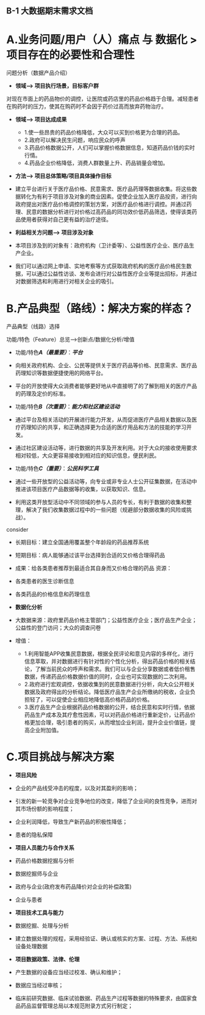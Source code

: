 ## B-1 大数据期末需求文档

# A.业务问题/用户（人）痛点 与 数据化 > 项目存在的必要性和合理性
问题分析（数据产品介绍）

   * **领域--> 项目执行场景，目标客户群**
   
   对现在市面上的药品物价的调控，让医院或药店里的药品价格趋于合理。减轻患者在购药时的压力，使其在购药时不会因于药价过高而放弃药物治疗。
   
   * **领域--> 项目达成成果**
      * 1.使一些昂贵的药品价格降低，大众可以买到价格更为合理的药品。
      * 2.政府可以解决民生问题，响应民众的呼声
      * 3.药品价格数据公开，人们可以掌握价格数据信息，知道药品价钱的实时行情。
      * 4.药品企业价格降低，消费人群数量上升、药品销量会增加。

   * **方法--> 项目总体策略/项目具体操作目标**
   * 建立平台进行关于医疗品价格、民意需求、医疗品药理等数据收集。将这些数据转化为有利于项目涉及对象的商业因素。促使企业加入医疗品投资，进行向政府提出对医疗品价格调控的策划方案，对医疗品价格进行调控。并通过药理、民意的数据分析进行对价格过高药品的同功效价低药品筛选，使得该类药品使用者获得对自己更有益的治疗途径。

   * **利益相关方问题--> 项目涉及对象**
   * 本项目涉及到的对象有：政府机构（卫计委等）、公益性医疗企业、医疗品生产企业。
   * 我们可以通过网上申请、实地考察等方式获取政府机构的医疗品价格民生数据，可以通过公益性访谈、发布会进行对公益性医疗企业等提出招标，并通过对数据筛选和利用进行对相关企业的吸引。


# B.产品典型（路线）：解决方案的样态？
产品典型（线路）选择

功能/特色（Feature）总览-->创新点/数据化分析/增值

* 功能/特色***A（最重要）***：***平台***
* 向相关政府机构、企业、公民等提供关于医疗药品等价格、民意需求、医疗品药理知识等数据便捷使用的网络平台。
* 平台的开放使得大众消费者能够更好地从中直接明了的了解到相关的医疗产品的药理及定价的标准。

* 功能/特色***B（次重要）***：***能力和社区建设活动***
* 通过平台及相关活动的开展进行能力开发，从而促进医疗产品相关数据以及医疗药理知识的共享，和正确选择更为合适的医疗用品和方法的技能的学习开发。
* 通过社区建设活动等，进行数据的共享及开发利用。对于大众的接收使用要求相对较低，大众更容易接收到相对应的知识信息，便民利民。

* 功能/特色***C（重要）***：***公民科学工具***
* 通过一些开放型的公益活动等，向专业或非专业人士公开征集数据，在活动中推进该项目医疗产品数据等的收集，以获取知识、信息。
* 利用这类开放型活动中不同领域的参与人员的专长，有利于数据的收集和整理，解决了我们收集数据过程中的一些问题（规避部分数据收集的风险或挑战）。

consider

  * 长期目标：建立全国通用覆盖整个年龄段的药品推荐系统
  * 短期目标：病人能够通过该平台选择到合适的又价格合理得药品
  * 成果：给各类患者推荐到最适合其自身而又价格合理的药品
  资源：
  * 各类患者的医生诊断信息
  * 各类药品的价格信息和药理信息
  
   * **数据化分析**
   * 大数据来源：政府里药品价格主管部门；公益性医疗企业；医疗品生产企业；公益性的登门访问；大众的调查问卷
   * 增值：
      * 1.利用智能APP收集民意数据，根据全民评论和意见内容的多样化，进行信息萃取，并对数据进行有针对性的个性化分析，得出药品价格的相关结论，了解当前民众的呼声和需求。我们可以与企业分享数据或者低价租售数据，传递药品价格数据价值的同时，企业也可实现数据的二次利用。
      * 2.政府进行宏观调控，依据收集到的民意数据进行分析，向大众公开相关数据及政府得出的分析结论。降低医疗品生产企业所缴纳的税收，企业负担轻了，可以促使企业相应地降低高价格药品的价格。
      * 3.医疗品生产企业根据药品价格数据的公开，结合民意和实时行情，依据药品生产成本及其疗愈性因素，可以对药品价格进行重新定价，让药品价格更加合理，吸引患者的购买，从而增加企业利润，提升企业价值链，提高企业附加值。


# C.项目挑战与解决方案
   * **项目风险**
   * 企业的产品线受冲击的程度，以及对其盈利的影响；
   * 引发的新一轮竞争对企业竞争地位的改变，降低了企业间的良性竞争，进而对其市场份额的影响程度；
   * 企业利润降低，导致生产新药品的积极性降低；
   * 患者的隐私保障

   * **项目人员能力与合作关系**
   * 药品价格数据挖掘与分析
   * 数据挖掘师与企业
   * 政府与企业(政府发布药品降价对企业的补偿政策)
   * 企业与患者

   * **项目技术工具与能力**
   * 数据挖掘、处理与分析
   * 建立数据处理的规程，采用经验证、确认或核实的方案、过程、方法、系统和设备处理数据
   
   * **项目数据政策、法律、伦理**
   * 产生数据的设备应当经过校准、确认和维护；
   * 数据应当经过审核；
   * 临床前研究数据、临床试验数据、药品生产过程等数据的特殊要求，由国家食品药品监督管理总局以本规范附录方式另行制定；

